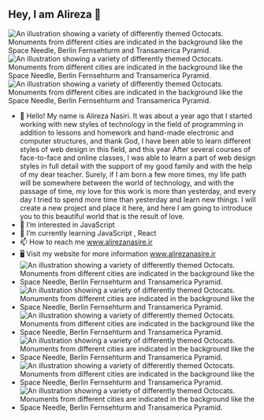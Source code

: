 ## Hey, I am Alireza 👋
![An illustration showing a variety of differently themed Octocats. Monuments from different cities are indicated in the background like the Space Needle, Berlin Fernsehturm and Transamerica Pyramid.](https://camo.githubusercontent.com/c1dcb74cc1c1835b1d716f5051499a2814c683c806b15f04b0eba492863703e9/68747470733a2f2f63646e2e6472696262626c652e636f6d2f75736572732f3733303730332f73637265656e73686f74732f363538313234332f6176656e746f2e676966)
![An illustration showing a variety of differently themed Octocats. Monuments from different cities are indicated in the background like the Space Needle, Berlin Fernsehturm and Transamerica Pyramid.](https://camo.githubusercontent.com/10b2d4e80487e1d9cd086ce8619e15740a1bd22c6462f6be13df93ee684deb7b/68747470733a2f2f616e616c7974696373696e6469616d61672e636f6d2f77702d636f6e74656e742f75706c6f6164732f323031382f31322f646576656c6f7065722d6472696262626c652e676966)
![An illustration showing a variety of differently themed Octocats. Monuments from different cities are indicated in the background like the Space Needle, Berlin Fernsehturm and Transamerica Pyramid.](https://soft14.storage.iran.liara.space/GitHub/Jowhareh_galleries_5_poster_14c4d918-0ad5-4ef6-a14c-5bc706f54551.jpeg)
- 👋 Hello! My name is Alireza Nasiri. It was about a year ago that I started working with new styles of technology in the field of programming in addition to lessons and homework and hand-made electronic and computer structures, and thank God, I have been able to learn different styles of web design in this field, and this year After several courses of face-to-face and online classes, I was able to learn a part of web design styles in full detail with the support of my good family and with the help of my dear teacher.
Surely, if I am born a few more times, my life path will be somewhere between the world of technology, and with the passage of time, my love for this work is more than yesterday, and every day I tried to spend more time than yesterday and learn new things. I will create a new project and place it here, and here I am going to introduce you to this beautiful world that is the result of love.
- 👀 I’m interested in JavaScript 
- 🌱 I’m currently learning JavaScript , React
- 📫 How to reach me www.alirezanasire.ir
- 🖥️ Visit my website for more information www.alirezanasire.ir
- ![An illustration showing a variety of differently themed Octocats. Monuments from different cities are indicated in the background like the Space Needle, Berlin Fernsehturm and Transamerica Pyramid.](https://camo.githubusercontent.com/a104435f0201226ac2ef0d8cc1e55601e26c1c005ab40107a5abef283da785b2/68747470733a2f2f696d672e736869656c64732e696f2f62616467652f68746d6c352d2532334533344632362e7376673f7374796c653d666f722d7468652d6261646765266c6f676f3d68746d6c35266c6f676f436f6c6f723d626c61636b)
- ![An illustration showing a variety of differently themed Octocats. Monuments from different cities are indicated in the background like the Space Needle, Berlin Fernsehturm and Transamerica Pyramid.](https://camo.githubusercontent.com/53ec2e58e03ba275d9b3a386abd96a243cf744a1a7121bdf8262fc8ae6ebc335/68747470733a2f2f696d672e736869656c64732e696f2f62616467652f6a6176617363726970742d2532333332333333302e7376673f7374796c653d666f722d7468652d6261646765266c6f676f3d6a617661736372697074266c6f676f436f6c6f723d253233463744463145)
- ![An illustration showing a variety of differently themed Octocats. Monuments from different cities are indicated in the background like the Space Needle, Berlin Fernsehturm and Transamerica Pyramid.](https://camo.githubusercontent.com/4e7a2815e5f728e2e0301d4724f60f21d55399913a517ff6b6c193add0684a16/68747470733a2f2f696d672e736869656c64732e696f2f62616467652f4e504d2d2532333030303030302e7376673f7374796c653d666f722d7468652d6261646765266c6f676f3d6e706d266c6f676f436f6c6f723d7768697465) 
- ![An illustration showing a variety of differently themed Octocats. Monuments from different cities are indicated in the background like the Space Needle, Berlin Fernsehturm and Transamerica Pyramid.](https://camo.githubusercontent.com/3babc94d778f96441b3a66615fb5ee88c6ed04f174ed49b04df92b071a7d0e80/68747470733a2f2f696d672e736869656c64732e696f2f62616467652f72656163742d2532333230323332612e7376673f7374796c653d666f722d7468652d6261646765266c6f676f3d7265616374266c6f676f436f6c6f723d253233363144414642)
- ![An illustration showing a variety of differently themed Octocats. Monuments from different cities are indicated in the background like the Space Needle, Berlin Fernsehturm and Transamerica Pyramid.](https://camo.githubusercontent.com/2abe53f4176fd7b9639f1c316e77574575c1c99c660e03fefa08299045988ba5/68747470733a2f2f696d672e736869656c64732e696f2f62616467652f4e6578742d626c61636b3f7374796c653d666f722d7468652d6261646765266c6f676f3d6e6578742e6a73266c6f676f436f6c6f723d7768697465) 
- ![An illustration showing a variety of differently themed Octocats. Monuments from different cities are indicated in the background like the Space Needle, Berlin Fernsehturm and Transamerica Pyramid.](https://camo.githubusercontent.com/0d58facab1be74748c39244ff3d990ae8ddd765af40263ed006219154ba90649/68747470733a2f2f696d672e736869656c64732e696f2f62616467652f6e6f64652e6a732d3644413535463f7374796c653d666f722d7468652d6261646765266c6f676f3d6e6f64652e6a73266c6f676f436f6c6f723d7768697465)
<!---
Alirezanasire/Alirezanasiri is a ✨ special ✨ repository because its `README.md` (this file) appears on your GitHub profile.
You can click the Preview link to take a look at your changes.
--->
